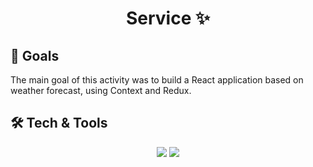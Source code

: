 <h1 align=center>Service ✨</h1>

## 🎯 Goals
<p>The main goal of this activity was to build a React application based on weather forecast, using Context and Redux.</p>

## 🛠 Tech & Tools
<p align=center>
<img src="https://img.shields.io/badge/typescript-%23007ACC.svg?style=for-the-badge&logo=typescript&logoColor=white"></img>
<img src="https://img.shields.io/badge/react-%2320232a.svg?style=for-the-badge&logo=react&logoColor=%2361DAFB"></img>
</p>